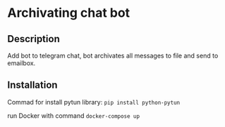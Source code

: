 # Archivating chat bot

## Description

Add bot to telegram chat, bot archivates all messages to file and send to emailbox.

## Installation

Commad for install pytun library: `pip install python-pytun`

run Docker with command `docker-compose up`